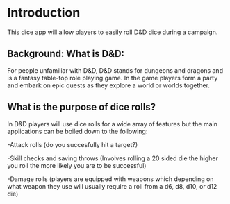 # Introduction

This dice app will allow players to easily roll D&D dice during a campaign.

## Background: What is D&D:

For people unfamiliar with D&D, D&D stands for dungeons and dragons and is a fantasy table-top role playing game. In the game players form a party and embark on epic quests as they explore a world or worlds together.

## What is the purpose of dice rolls?

In D&D players will use dice rolls for a wide array of features but the main applications can be boiled down to the following:

-Attack rolls (do you succesfully hit a target?)

-Skill checks and saving throws (Involves rolling a 20 sided die the higher you roll the more likely you are to be successful)

-Damage rolls (players are equipped with weapons which depending on what weapon they use will usually require a roll from a d6, d8, d10, or d12 die)
